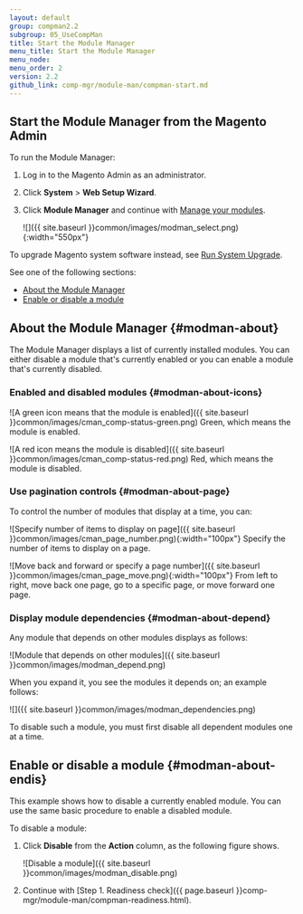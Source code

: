 ```yaml
---
layout: default 
group: compman2.2
subgroup: 05_UseCompMan
title: Start the Module Manager
menu_title: Start the Module Manager
menu_node: 
menu_order: 2
version: 2.2
github_link: comp-mgr/module-man/compman-start.md
---
```


<h2 id="compman-access">Start the Module Manager from the Magento Admin</h2>
To run the Module Manager:

1.	Log in to the Magento Admin as an administrator.
2.	Click **System** > **Web Setup Wizard**.
3.	Click **Module Manager** and continue with <a href="{{page.baseurl}}comp-mgr/module-man/compman-main-pg.html">Manage your modules</a>.

	![]({{ site.baseurl }}common/images/modman_select.png){:width="550px"}

To upgrade Magento system software instead, see <a href="{{page.baseurl}}comp-mgr/upgrader/upgrade-start.html">Run System Upgrade</a>.

See one of the following sections:

*	[About the Module Manager](#modman-about)
*	[Enable or disable a module](#modman-about-endis)

## About the Module Manager {#modman-about}
The Module Manager displays a list of currently installed modules. You can either disable a module that's currently enabled or you can enable a module that's currently disabled.

### Enabled and disabled modules {#modman-about-icons}
![A green icon means that the module is enabled]({{ site.baseurl }}common/images/cman_comp-status-green.png) Green, which means the module is enabled.

![A red icon means the module is disabled]({{ site.baseurl }}common/images/cman_comp-status-red.png) Red, which means the module is disabled.

### Use pagination controls {#modman-about-page}
To control the number of modules that display at a time, you can:

![Specify number of items to display on page]({{ site.baseurl }}common/images/cman_page_number.png){:width="100px"} Specify the number of items to display on a page.

![Move back and forward or specify a page number]({{ site.baseurl }}common/images/cman_page_move.png){:width="100px"} From left to right, move back one page, go to a specific page, or move forward one page.

### Display module dependencies {#modman-about-depend}
Any module that depends on other modules displays as follows:

![Module that depends on other modules]({{ site.baseurl }}common/images/modman_depend.png)

When you expand it, you see the modules it depends on; an example follows:

![]({{ site.baseurl }}common/images/modman_dependencies.png)

To disable such a module, you must first disable all dependent modules one at a time.

## Enable or disable a module {#modman-about-endis}
This example shows how to disable a currently enabled module. You can use the same basic procedure to enable a disabled module.

To disable a module:

1.	Click **Disable** from the **Action** column, as the following figure shows.

	![Disable a module]({{ site.baseurl }}common/images/modman_disable.png)
2.	Continue with [Step 1. Readiness check]({{ page.baseurl }}comp-mgr/module-man/compman-readiness.html).


